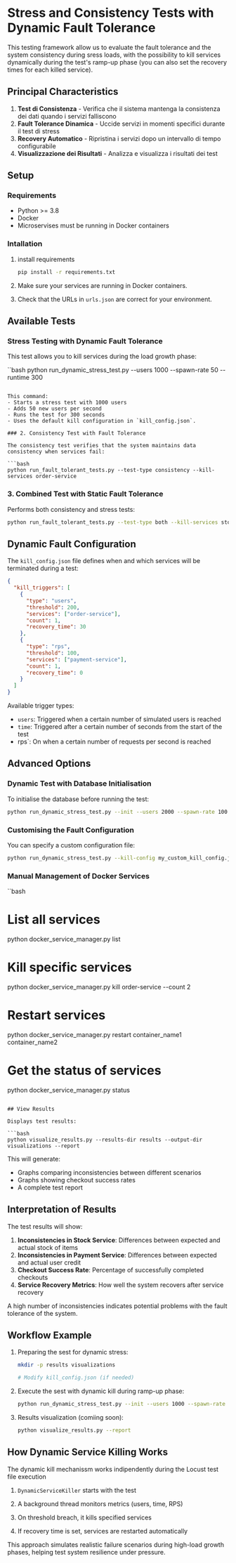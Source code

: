 # Stress and Consistency Tests with Dynamic Fault Tolerance

This testing framework allow us to evaluate the fault tolerance and the system consistency during sress loads, with the possibility to kill services dynamically during the test's ramp-up phase (you can also set the recovery times for each killed service).

## Principal Characteristics

1. **Test di Consistenza** - Verifica che il sistema mantenga la consistenza dei dati quando i servizi falliscono
2. **Fault Tolerance Dinamica** - Uccide servizi in momenti specifici durante il test di stress
3. **Recovery Automatico** - Ripristina i servizi dopo un intervallo di tempo configurabile
4. **Visualizzazione dei Risultati** - Analizza e visualizza i risultati dei test

## Setup

### Requirements

* Python >= 3.8
* Docker
* Microservises must be running in Docker containers

### Intallation

1. install requirements
   ```bash
   pip install -r requirements.txt
   ```

2. Make sure your services are running in Docker containers.

3. Check that the URLs in `urls.json` are correct for your environment.

## Available Tests

### Stress Testing with Dynamic Fault Tolerance

This test allows you to kill services during the load growth phase:

``bash
python run_dynamic_stress_test.py --users 1000 --spawn-rate 50 --runtime 300
```

This command:
- Starts a stress test with 1000 users
- Adds 50 new users per second
- Runs the test for 300 seconds
- Uses the default kill configuration in `kill_config.json`.

### 2. Consistency Test with Fault Tolerance

The consistency test verifies that the system maintains data consistency when services fail:

```bash
python run_fault_tolerant_tests.py --test-type consistency --kill-services order-service
```

### 3. Combined Test with Static Fault Tolerance

Performs both consistency and stress tests:

```bash
python run_fault_tolerant_tests.py --test-type both --kill-services stock-service
```

## Dynamic Fault Configuration

The `kill_config.json` file defines when and which services will be terminated during a test:

```json
{
  "kill_triggers": [
    {
      "type": "users",
      "threshold": 200,
      "services": ["order-service"],
      "count": 1,
      "recovery_time": 30
    },
    {
      "type": "rps",
      "threshold": 100,
      "services": ["payment-service"],
      "count": 1,
      "recovery_time": 0
    }
  ]
}
```


Available trigger types:
- `users`: Triggered when a certain number of simulated users is reached
- `time`: Triggered after a certain number of seconds from the start of the test
- rps`: On when a certain number of requests per second is reached

## Advanced Options

### Dynamic Test with Database Initialisation

To initialise the database before running the test:

```bash
python run_dynamic_stress_test.py --init --users 2000 --spawn-rate 100
```

### Customising the Fault Configuration

You can specify a custom configuration file:

```bash
python run_dynamic_stress_test.py --kill-config my_custom_kill_config.json
```

### Manual Management of Docker Services

``bash
# List all services
python docker_service_manager.py list

# Kill specific services
python docker_service_manager.py kill order-service --count 2

# Restart services
python docker_service_manager.py restart container_name1 container_name2

# Get the status of services
python docker_service_manager.py status
```

## View Results

Displays test results:

```bash
python visualize_results.py --results-dir results --output-dir visualizations --report
```

This will generate:
- Graphs comparing inconsistencies between different scenarios
- Graphs showing checkout success rates
- A complete test report

## Interpretation of Results

The test results will show:

1. **Inconsistencies in Stock Service**: Differences between expected and actual stock of items
2. **Inconsistencies in Payment Service**: Differences between expected and actual user credit
3. **Checkout Success Rate**: Percentage of successfully completed checkouts
4. **Service Recovery Metrics**: How well the system recovers after service recovery

A high number of inconsistencies indicates potential problems with the fault tolerance of the system.

## Workflow Example

1. Preparing the sest for dynamic stress:
   ```bash
   mkdir -p results visualizations
   
   # Modify kill_config.json (if needed)
   ```

2. Execute the sest with dynamic kill during ramp-up phase:
   ```bash
   python run_dynamic_stress_test.py --init --users 1000 --spawn-rate 50 --runtime 300
   ```

3. Results visualization (comiing soon):
   ```bash
   python visualize_results.py --report
   ```

## How Dynamic Service Killing Works

The dynamic kill mechanissm works indipendently during the Locust test file execution 

1. `DynamicServiceKiller` starts with the test

2. A background thread monitors metrics (users, time, RPS)

3. On threshold breach, it kills specified services

4. If recovery time is set, services are restarted automatically

This approach simulates realistic failure scenarios during high-load growth phases, helping test system resilience under pressure.